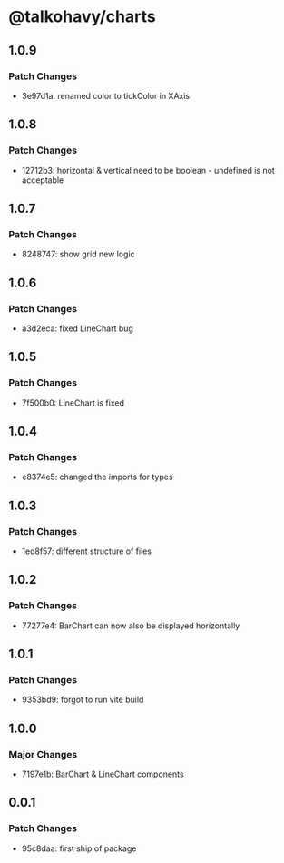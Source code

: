 # @talkohavy/charts

## 1.0.9

### Patch Changes

- 3e97d1a: renamed color to tickColor in XAxis

## 1.0.8

### Patch Changes

- 12712b3: horizontal & vertical need to be boolean - undefined is not acceptable

## 1.0.7

### Patch Changes

- 8248747: show grid new logic

## 1.0.6

### Patch Changes

- a3d2eca: fixed LineChart bug

## 1.0.5

### Patch Changes

- 7f500b0: LineChart is fixed

## 1.0.4

### Patch Changes

- e8374e5: changed the imports for types

## 1.0.3

### Patch Changes

- 1ed8f57: different structure of files

## 1.0.2

### Patch Changes

- 77277e4: BarChart can now also be displayed horizontally

## 1.0.1

### Patch Changes

- 9353bd9: forgot to run vite build

## 1.0.0

### Major Changes

- 7197e1b: BarChart & LineChart components

## 0.0.1

### Patch Changes

- 95c8daa: first ship of package
